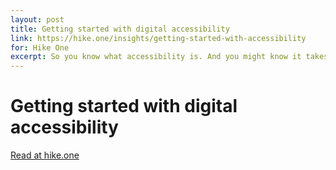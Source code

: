 ```yaml
---
layout: post
title: Getting started with digital accessibility
link: https://hike.one/insights/getting-started-with-accessibility
for: Hike One
excerpt: So you know what accessibility is. And you might know it takes a lot of work to fix an inaccessible product (so start on time!). When building a new product, making it accessible from the start does not require major additional investments. Either way, there’s a few steps you could take.
---
```


# Getting started with digital accessibility

[Read at hike.one](https://hike.one/insights/getting-started-with-accessibility)